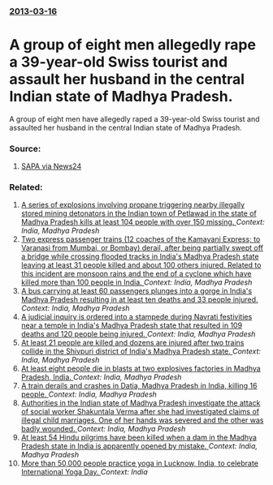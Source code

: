 ### [2013-03-16](/news/2013/03/16/index.md)

# A group of eight men allegedly rape a 39-year-old Swiss tourist  and assault her husband in the central Indian state of Madhya Pradesh. 

A group of eight men have allegedly raped a 39-year-old Swiss tourist and assaulted her husband in the central Indian state of Madhya Pradesh.


### Source:

1. [SAPA via News24](http://www.news24.com/news24/World/News/Swiss-tourist-gang-raped-in-India-20130316)

### Related:

1. [A series of explosions involving propane triggering nearby illegally stored mining detonators in the Indian town of Petlawad in the state of Madhya Pradesh kills at least 104 people with over 150 missing. ](/news/2015/09/12/a-series-of-explosions-involving-propane-triggering-nearby-illegally-stored-mining-detonators-in-the-indian-town-of-petlawad-in-the-state-of.md) _Context: India, Madhya Pradesh_
2. [Two express passenger trains (12 coaches of the Kamayani Express; to Varanasi from Mumbai, or Bombay) derail, after being partially swept off a bridge while crossing flooded tracks in India's Madhya Pradesh state leaving at least 31 people killed and about 100 others injured. Related to this incident are monsoon rains and the end of a cyclone which have killed more than 100 people in India. ](/news/2015/08/4/two-express-passenger-trains-12-coaches-of-the-kamayani-express-to-varanasi-from-mumbai-or-bombay-derail-after-being-partially-swept-of.md) _Context: India, Madhya Pradesh_
3. [A bus carrying at least 60 passengers plunges into a gorge in India's Madhya Pradesh resulting in at least ten deaths and 33 people injured. ](/news/2015/02/16/a-bus-carrying-at-least-60-passengers-plunges-into-a-gorge-in-india-s-madhya-pradesh-resulting-in-at-least-ten-deaths-and-33-people-injured.md) _Context: India, Madhya Pradesh_
4. [A judicial inquiry is ordered into a stampede during Navrati festivities near a temple in India's Madhya Pradesh state that resulted in 109 deaths and 120 people being injured. ](/news/2013/10/14/a-judicial-inquiry-is-ordered-into-a-stampede-during-navrati-festivities-near-a-temple-in-india-s-madhya-pradesh-state-that-resulted-in-109.md) _Context: India, Madhya Pradesh_
5. [At least 21 people are killed and dozens are injured after two trains collide in the Shivpuri district of India's Madhya Pradesh state. ](/news/2010/09/20/at-least-21-people-are-killed-and-dozens-are-injured-after-two-trains-collide-in-the-shivpuri-district-of-india-s-madhya-pradesh-state.md) _Context: India, Madhya Pradesh_
6. [ At least eight people die in blasts at two explosives factories in Madhya Pradesh, India. ](/news/2009/07/5/at-least-eight-people-die-in-blasts-at-two-explosives-factories-in-madhya-pradesh-india.md) _Context: India, Madhya Pradesh_
7. [ A train derails and crashes in Datia, Madhya Pradesh in India, killing 16 people. ](/news/2005/10/3/a-train-derails-and-crashes-in-datia-madhya-pradesh-in-india-killing-16-people.md) _Context: India, Madhya Pradesh_
8. [ Authorities in the Indian state of Madhya Pradesh investigate the attack of social worker Shakuntala Verma after she had investigated claims of illegal child marriages. One of her hands was severed and the other was badly wounded. ](/news/2005/05/11/authorities-in-the-indian-state-of-madhya-pradesh-investigate-the-attack-of-social-worker-shakuntala-verma-after-she-had-investigated-claim.md) _Context: India, Madhya Pradesh_
9. [ At least 54 Hindu pilgrims have been killed when a dam in the Madhya Pradesh state in India is apparently opened by mistake. ](/news/2005/04/11/at-least-54-hindu-pilgrims-have-been-killed-when-a-dam-in-the-madhya-pradesh-state-in-india-is-apparently-opened-by-mistake.md) _Context: India, Madhya Pradesh_
10. [More than 50,000 people practice yoga in Lucknow, India, to celebrate International Yoga Day. ](/news/2017/06/21/more-than-50-000-people-practice-yoga-in-lucknow-india-to-celebrate-international-yoga-day.md) _Context: India_
